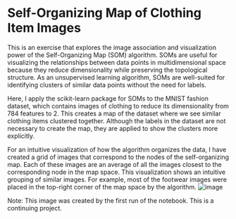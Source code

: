 # Self-Organizing Map of Clothing Item Images
This is an exercise that explores the image association and visualization power of the Self-Organizing Map (SOM) algorithm. SOMs are useful for visualizing the relationships between data points in multidimensional space because they reduce dimensionality while preserving the topological structure. As an unsupervised learning algorithm, SOMs are well-suited for identifying clusters of similar data points without the need for labels.

Here, I apply the scikit-learn package for SOMs to the MNIST fashion dataset, which contains images of clothing to reduce its dimensionality from 784 features to 2. This creates a map of the dataset where we see similar clothing items clustered together. Although the labels in the dataset are not necessary to create the map, they are applied to show the clusters more explicitly.

For an intuitive visualization of how the algorithm organizes the data, I have created a grid of images that correspond to the nodes of the self-organizing map. Each of these images are an average of all the images closest to the corresponding node in the map space. This visualization shows an intuitive grouping of similar images. For example, most of the footwear images were placed in the top-right corner of the map space by the algorithm.
![image](https://github.com/user-attachments/assets/2019a229-8cbd-4067-abc9-d61410b88a71)

Note: This image was created by the first run of the notebook. This is a continuing project.
